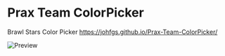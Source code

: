 # Prax Team ColorPicker

Brawl Stars Color Picker
https://johfgs.github.io/Prax-Team-ColorPicker/

![Preview](https://github.com/JohFgs/Prax-Team-ColorPicker/assets/120335718/e9ce160d-e107-473d-a920-8f743e027c43)
